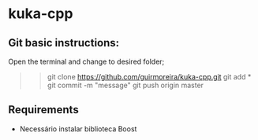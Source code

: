 # kuka-cpp

## Git basic instructions:
Open the terminal and change to desired folder;
>> git clone https://github.com/guirmoreira/kuka-cpp.git
>> git add *
>> git commit -m "message"
>> git push origin master


## Requirements
* Necessário instalar biblioteca Boost